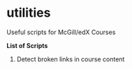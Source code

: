 utilities
=========

Useful scripts for McGill/edX Courses

**List of Scripts**
1) Detect broken links in course content
